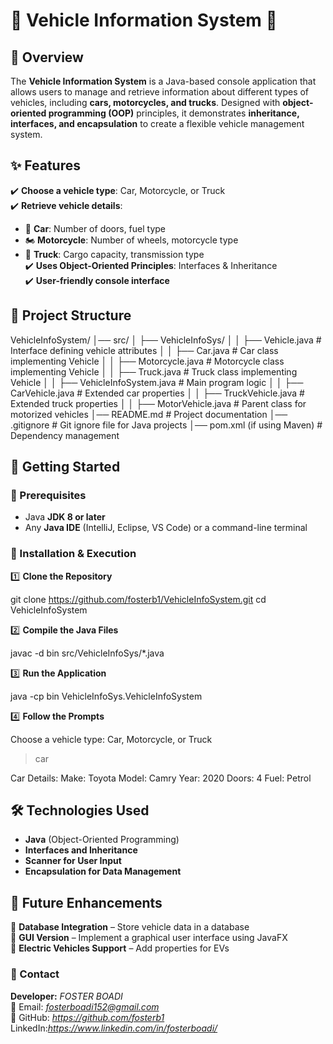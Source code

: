 
# 🚗 Vehicle Information System 🚛

## 📌 Overview
The **Vehicle Information System** is a Java-based console application that allows users to manage and retrieve information about different types of vehicles, including **cars, motorcycles, and trucks**. Designed with **object-oriented programming (OOP)** principles, it demonstrates **inheritance, interfaces, and encapsulation** to create a flexible vehicle management system.



## ✨ Features
✔️ **Choose a vehicle type**: Car, Motorcycle, or Truck  
✔️ **Retrieve vehicle details**:  
   - 🚗 **Car**: Number of doors, fuel type  
   - 🏍️ **Motorcycle**: Number of wheels, motorcycle type  
   - 🚛 **Truck**: Cargo capacity, transmission type  
✔️ **Uses Object-Oriented Principles**: Interfaces & Inheritance  
✔️ **User-friendly console interface**  



## 📂 Project Structure

VehicleInfoSystem/
│── src/
│   ├── VehicleInfoSys/
│   │   ├── Vehicle.java            # Interface defining vehicle attributes
│   │   ├── Car.java                # Car class implementing Vehicle
│   │   ├── Motorcycle.java         # Motorcycle class implementing Vehicle
│   │   ├── Truck.java              # Truck class implementing Vehicle
│   │   ├── VehicleInfoSystem.java  # Main program logic
│   │   ├── CarVehicle.java         # Extended car properties
│   │   ├── TruckVehicle.java       # Extended truck properties
│   │   ├── MotorVehicle.java       # Parent class for motorized vehicles
│── README.md                       # Project documentation
│── .gitignore                       # Git ignore file for Java projects
│── pom.xml (if using Maven)         # Dependency management




## 🚀 Getting Started

### 📌 Prerequisites
- Java **JDK 8 or later**  
- Any **Java IDE** (IntelliJ, Eclipse, VS Code) or a command-line terminal  

### 🔧 Installation & Execution

1️⃣ **Clone the Repository**  

git clone https://github.com/fosterb1/VehicleInfoSystem.git
cd VehicleInfoSystem


2️⃣ **Compile the Java Files**  

javac -d bin src/VehicleInfoSys/*.java


3️⃣ **Run the Application**  

java -cp bin VehicleInfoSys.VehicleInfoSystem


4️⃣ **Follow the Prompts**  

Choose a vehicle type: Car, Motorcycle, or Truck
> car

Car Details:
Make: Toyota
Model: Camry
Year: 2020
Doors: 4
Fuel: Petrol




## 🛠️ Technologies Used
- **Java** (Object-Oriented Programming)  
- **Interfaces and Inheritance**  
- **Scanner for User Input**  
- **Encapsulation for Data Management**  



## 🎯 Future Enhancements
🔹 **Database Integration** – Store vehicle data in a database  
🔹 **GUI Version** – Implement a graphical user interface using JavaFX  
🔹 **Electric Vehicles Support** – Add properties for EVs  



### 📧 Contact
**Developer:** *FOSTER BOADI*  
📩 Email: *fosterboadi152@gmail.com*  
🔗 GitHub: *https://github.com/fosterb1* 
   LinkedIn:*https://www.linkedin.com/in/fosterboadi/*


